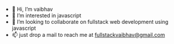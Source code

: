 - 👋 Hi, I’m vaibhav
- 👀 I’m interested in javascript
- 💞️ I’m looking to collaborate on fullstack web development using javascript
- 📫 just drop a mail to reach me at fullstackvaibhav@gmail.com

